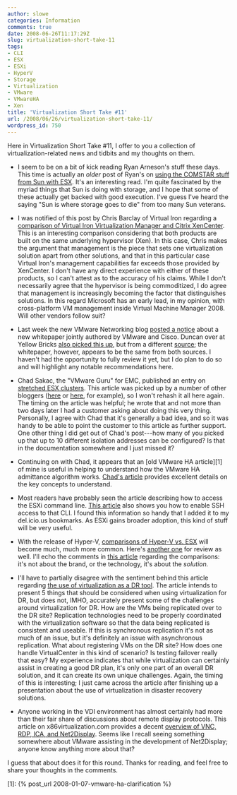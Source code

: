 ```yaml
---
author: slowe
categories: Information
comments: true
date: 2008-06-26T11:17:29Z
slug: virtualization-short-take-11
tags:
- CLI
- ESX
- ESXi
- HyperV
- Storage
- Virtualization
- VMware
- VMwareHA
- Xen
title: 'Virtualization Short Take #11'
url: /2008/06/26/virtualization-short-take-11/
wordpress_id: 750
---
```


Here in Virtualization Short Take #11, I offer to you a collection of virtualization-related news and tidbits and my thoughts on them.

* I seem to be on a bit of kick reading Ryan Arneson's stuff these days. This time is actually an _older_ post of Ryan's on [using the COMSTAR stuff from Sun with ESX](http://blogs.sun.com/rarneson/entry/an_early_look_comstar_and). It's an interesting read. I'm quite fascinated by the myriad things that Sun is doing with storage, and I hope that some of these actually get backed with good execution. I've guess I've heard the saying "Sun is where storage goes to die" from too many Sun veterans.

* I was notified of this post by Chris Barclay of Virtual Iron regarding a [comparison of Virtual Iron Virtualization Manager and Citrix XenCenter](http://blog.virtualiron.com/Virtual-Infrastructure/2008/06/virtual_iron_virtualization_ma.html). This is an interesting comparison considering that both products are built on the same underlying hypervisor (Xen). In this case, Chris makes the argument that management is the piece that sets one virtualization solution apart from other solutions, and that in this particular case Virtual Iron's management capabilities far exceeds those provided by XenCenter. I don't have any direct experience with either of these products, so I can't attest as to the accuracy of his claims. While I don't necessarily agree that the hypervisor is being commoditized, I do agree that management is increasingly becoming the factor that distinguishes solutions. In this regard Microsoft has an early lead, in my opinion, with cross-platform VM management inside Virtual Machine Manager 2008. Will other vendors follow suit?

* Last week the new VMware Networking blog [posted a notice](http://blogs.vmware.com/networking/2008/06/deploying-vi-wi.html) about a new whitepaper jointly authored by VMware and Cisco. Duncan over at Yellow Bricks [also picked this up](http://www.yellow-bricks.com/2008/06/17/cisco-and-vmware-best-practice/), but from a different [source](http://www.xanalisys.com/Virtualization/VMware-Infrastructure-3-in-a-Cisco-Network-Environment.html); the whitepaper, however, appears to be the same from both sources. I haven't had the opportunity to fully review it yet, but I do plan to do so and will highlight any notable recommendations here.

* Chad Sakac, the "VMware Guru" for EMC, published an entry on [stretched ESX clusters](http://virtualgeek.typepad.com/virtual_geek/2008/06/the-case-for-an.html). This article was picked up by a number of other bloggers ([here](http://vmetc.com/2008/06/15/can-you-vmotion-between-different-physical-data-centers/) or [here](http://www.yellow-bricks.com/2008/06/20/update-your-bookmarks/), for example), so I won't rehash it all here again. The timing on the article was helpful; he wrote that and not more than two days later I had a customer asking about doing this very thing. Personally, I agree with Chad that it's generally a bad idea, and so it was handy to be able to point the customer to this article as further support. One other thing I did get out of Chad's post---how many of you picked up that up to 10 different isolation addresses can be configured? Is that in the documentation somewhere and I just missed it?

* Continuing on with Chad, it appears that an [old VMware HA article][1] of mine is useful in helping to understand how the VMware HA admittance algorithm works. [Chad's article](http://virtualgeek.typepad.com/virtual_geek/2008/06/so-how-exactly.html) provides excellent details on the key concepts to understand.

* Most readers have probably seen the article describing how to access the ESXi command line. [This article](http://cid-50811f3490d13c0a.spaces.live.com/blog/cns!50811F3490D13C0A!163.entry) also shows you how to enable SSH access to that CLI. I found this information so handy that I added it to my del.icio.us bookmarks. As ESXi gains broader adoption, this kind of stuff will be very useful.

* With the release of Hyper-V, [comparisons of Hyper-V vs. ESX](http://weblog.infoworld.com/enterprisewindows/archives/2008/06/hyperv_gets_att.html) will become much, much more common. Here's [another one](http://searchvmware.techtarget.com/news/article/0,289142,sid179_gci1314298,00.html#) for review as well. I'll echo the comments in [this article](http://channelvirtualization.wordpress.com/2008/06/19/microsoft-teched-2008-hyper-v-versus-esx/) regarding the comparisons: it's not about the brand, or the technology, it's about the _solution._

* I'll have to partially disagree with the sentiment behind this article regarding [the use of virtualization as a DR tool](http://searchdatabackup.techtarget.com/tip/0,289483,sid187_gci1315216,00.html?track=NL-1060&ad=643818&asrc=EM_NLT_3768622&uid=4075918#). The article intends to present 5 things that should be considered when using virtualization for DR, but does not, IMHO, accurately present some of the challenges around virtualization for DR. How are the VMs being replicated over to the DR site? Replication technologies need to be properly coordinated with the virtualization software so that the data being replicated is consistent and useable. If this is synchronous replication it's not as much of an issue, but it's definitely an issue with asynchronous replication. What about registering VMs on the DR site? How does one handle VirtualCenter in this kind of scenario? Is testing failover really that easy? My experience indicates that while virtualization can certainly assist in creating a good DR plan, it's only one part of an overall DR solution, and it can create its own unique challenges. Again, the timing of this is interesting; I just came across the article after finishing up a presentation about the use of virtualization in disaster recovery solutions.

* Anyone working in the VDI environment has almost certainly had more than their fair share of discussions about remote display protocols. This article on x86virtualization.com provides a decent [overview of VNC, RDP, ICA, and Net2Display](http://x86virtualization.com/x86-virtualization/vnc-vs-rdp-vs-ica-vs-net2display.html). Seems like I recall seeing something somewhere about VMware assisting in the development of Net2Display; anyone know anything more about that?

I guess that about does it for this round. Thanks for reading, and feel free to share your thoughts in the comments.

[1]: {% post_url 2008-01-07-vmware-ha-clarification %}
